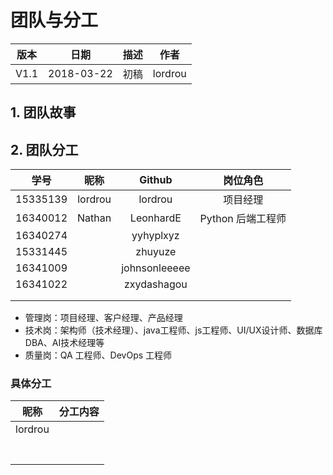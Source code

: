 # 团队与分工

| 版本 |    日期    | 描述 |  作者   |
| :--: | :--------: | :--: | :-----: |
| V1.1 | 2018-03-22 | 初稿 | lordrou |

## 1. 团队故事

## 2. 团队分工

|   学号   |  昵称   |    Github     |     岗位角色      |
| :------: | :-----: | :-----------: | :---------------: |
| 15335139 | lordrou |    lordrou    |     项目经理      |
| 16340012 | Nathan  |   LeonhardE   | Python 后端工程师 |
| 16340274 |         |   yyhyplxyz   |                   |
| 15331445 |         |    zhuyuze    |                   |
| 16341009 |         | johnsonleeeee |                   |
| 16341022 |         |  zxydashagou  |                   |
|          |         |               |                   |
|          |         |               |                   |

* 管理岗：项目经理、客户经理、产品经理
* 技术岗：架构师（技术经理）、java工程师、js工程师、UI/UX设计师、数据库DBA、AI技术经理等
* 质量岗：QA 工程师、DevOps 工程师

### 具体分工

|  昵称   | 分工内容 |
| :-----: | :------: |
| lordrou |          |
|         |          |
|         |          |
|         |          |
|         |          |
|         |          |
|         |          |
|         |          |

